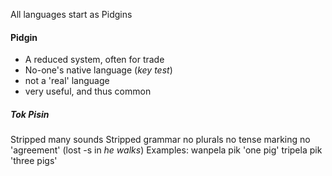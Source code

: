 All languages start as Pidgins

#### Pidgin
- A reduced system, often for trade
- No-one's native language (*key test*)
- not a 'real' language
- very useful, and thus common
##### Tok Pisin
Stripped many sounds
Stripped grammar
	no plurals
	no tense marking
	no 'agreement' (lost -s in *he walks*)
	Examples:
		wanpela pik 'one pig'
		tripela pik 'three pigs'